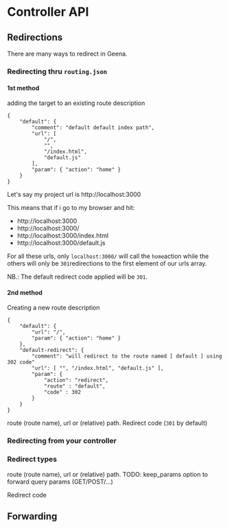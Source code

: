 # Controller API

## Redirections

There are many ways to redirect in Geena.

### Redirecting thru `routing.json`

#### 1st method
adding the target to an existing route description
```
{
    "default": {
    	"comment": "default default index path",
        "url": [
        	"/", 
            "", 
            "/index.html", 
            "default.js" 
        ],
        "param": { "action": "home" }
    }
}
```

Let's say my project url is http://localhost:3000

This means that if i go to my browser and hit:
- http://localhost:3000
- http://localhost:3000/
- http://localhost:3000/index.html
- http://localhost:3000/default.js

For all these urls, only `localhost:3000/` will call the `home`action while the others will only be `301`redirections to the first element of our urls array.



NB.: The default redirect code applied will be `301`.

#### 2nd method
Creating a new route description

```
{
    "default": {
        "url": "/",
        "param": { "action": "home" }
    },
    "default-redirect": {
    	"comment": "will redirect to the route named [ default ] using 302 code"
        "url": [ "", "/index.html", "default.js" ],
        "param": {
            "action": "redirect",
            "route" : "default",
            "code" : 302
        }
    }
}

```

route (route name), url or (relative) path.
Redirect code (`301` by default)

### Redirecting from your controller

### Redirect types

route (route name), url or (relative) path.
TODO: keep_params option to forward query params (GET/POST/...)

Redirect code

## Forwarding
